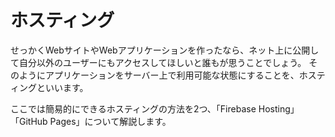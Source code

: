 # ホスティング
せっかくWebサイトやWebアプリケーションを作ったなら、ネット上に公開して自分以外のユーザーにもアクセスしてほしいと誰もが思うことでしょう。
そのようにアプリケーションをサーバー上で利用可能な状態にすることを、ホスティングといいます。

ここでは簡易的にできるホスティングの方法を2つ、「Firebase Hosting」「GitHub Pages」について解説します。